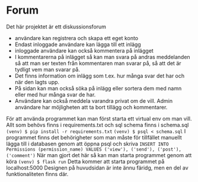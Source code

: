 # Forum
Det här projektet är ett diskussionsforum
* användare kan registrera och skapa ett eget konto
* Endast inloggade användare kan lägga till ett inlägg 
* inloggade användare kan också kommentera på inlägget 
* I kommentarerna på inlägget så kan man svara på andras meddelanden så att man ser texten från kommentaren man svarar på, så att det är tydligt vem man svarar på.
* Det finns information om inlägg som t.ex. hur många svar det har och när den lagts upp. 
* På sidan kan man också söka på inlägg eller sortera dem med namn eller med hur många svar de har. 
* Användare kan också meddela varandra privat om de vill. Admin användare har möjligheten att ta bort tillägg och kommentarer.

För att använda programmet kan man först starta ett virtual env om man vill.
Allt som behövs finns i requirements.txt och sql schema finns i schema.sql
`(venv) $ pip install -r requirements.txt`
`(venv) $ psql < schema.sql`
I programmet finns det behörigheter som man måste för tillfället manuellt lägga till i databasen genom att öppna psql och skriva
`INSERT INTO Permissions (permission_name) VALUES ('view'), ('send'), ('post'), ('comment')`
När man gjort det här så kan man starta programmet genom att köra
`(venv) $ flask run`
Detta kommer att starta programmet på localhost:5000
Designen på huvudsidan är inte ännu färidg, men en del av funktionaliteten finns där.
